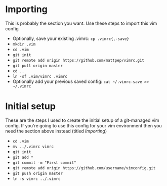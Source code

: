 # Importing
This is probably the section you want. Use these steps to import this vim config
* Optionally, save your existing .vimrc: `cp .vimrc{,-save}`
* `mkdir .vim`
* `cd .vim`
* `git init`
* `git remote add origin https://github.com/mattpep/vimrc.git`
* `git pull origin master`
* `cd ..`
* `ln -sf .vim/vimrc .vimrc`
* Optionally add your previous saved config: `cat ~/.vimrc-save >> ~/.vimrc`

# Initial setup
These are the steps I used to create the initial setup of a git-managed vim config. If you're going to use this
config for your vim environment then you need the section above instead (titled _Importing_)

* `cd .vim`
* `mv ../.vimrc vimrc`
* `git init`
* `git add *`
* `git commit -m "First commit"`
* `git remote add origin https://github.com/username/vimconfig.git`
* `git push origin master`
* `ln -s vimrc ../.vimrc`
